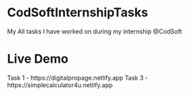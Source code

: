 # CodSoftInternshipTasks
My All tasks I have worked on during my internship @CodSoft
<html>
  <h1>Live Demo</h1>
</html>
Task 1 - https://digitalpropage.netlify.app
Task 3 - https://simplecalculator4u.netlify.app
